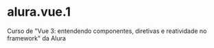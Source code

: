 # alura.vue.1
 Curso de "Vue 3: entendendo componentes, diretivas e reatividade no framework" da Alura

